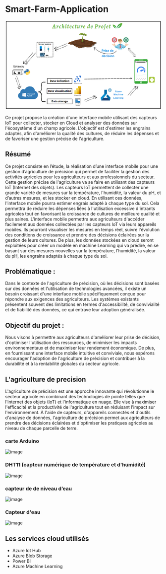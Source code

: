 # Smart-Farm-Application

<img src="img/project arch.png">

 Ce projet propose la création d'une interface mobile utilisant des capteurs IoT pour  collecter, stocker en Cloud et analyser des données sur l'écosystème d'un champ agricole.  L'objectif est d'estimer les engrains adaptés, afin d'améliorer la qualité des cultures, de réduire  les dépenses et de favoriser une gestion précise de l'agriculture.
 
 
 ## Résumé
 Ce projet consiste en l’étude, la réalisation d’une interface mobile pour une gestion d’agriculture de précision qui permet de faciliter la gestion des activités agricoles pour les agriculteurs et aux professionnels du secteur.
Cette gestion précise de l'agriculture va se faire en utilisant des capteurs IoT (Internet des objets). Les capteurs IoT permettent de collecter une grande variété de mesures sur la température, l'humidité, la valeur du pH, et d’autres mesures, et les stocker en cloud.
En utilisant ces données, l'interface mobile pourra estimer engrais adapté à chaque type du sol. Cela permettra de réduire les dépenses liées à l'utilisation excessive d'intrants agricoles tout en favorisant la croissance de cultures de meilleure qualité et plus saines.
L'interface mobile permettra aux agriculteurs d'accéder facilement aux données collectées par les capteurs IoT via leurs appareils mobiles. Ils pourront visualiser les mesures en temps réel, suivre l'évolution des conditions de croissance et prendre des décisions éclairées sur la gestion de leurs cultures.
De plus, les données stockées en cloud seront exploitées pour créer un modèle en machine Learning qui va prédire, en se basant sur des mesures nouvelles sur la température, l’humidité, la valeur du pH, les engrains adaptés à chaque type du sol.

##	Problématique :
Dans le contexte de l'agriculture de précision, où les décisions sont basées sur des données et l'utilisation de technologies avancées, il existe un besoin croissant d'une interface mobile spécifiquement conçue pour répondre aux exigences des agriculteurs. Les systèmes existants présentent souvent des limitations en termes d'accessibilité, de convivialité et de fiabilité des données, ce qui entrave leur adoption généralisée.

##	Objectif du projet :
Nous visons à permettre aux agriculteurs d'améliorer leur prise de décision, d'optimiser l'utilisation des ressources, de minimiser les impacts environnementaux et de maximiser leur rendement économique. De plus, en fournissant une interface mobile intuitive et conviviale, nous espérons encourager l'adoption de l'agriculture de précision et contribuer à la durabilité et à la rentabilité globales du secteur agricole.

 ## L'agriculture de precision
L'agriculture de précision est une approche innovante qui révolutionne le secteur agricole en combinant des technologies de pointe telles que l'internet des objets (IoT) et l'informatique en nuage. Elle vise à maximiser l'efficacité et la productivité de l'agriculture tout en réduisant l'impact sur l'environnement. À l'aide de capteurs, d'appareils connectés et d'outils d'analyse de données, l'agriculture de précision permet aux agriculteurs de prendre des décisions éclairées et d'optimiser les pratiques agricoles au niveau de chaque parcelle de terre.

### carte Arduino 
![image](https://github.com/abdellahelaaroub/Precision-Agriculture/assets/60387763/7316d5a2-7556-4a3c-b18c-bb63cbea6998)
### DHT11 (capteur numérique de température et d'humidité)
![image](https://github.com/abdellahelaaroub/Precision-Agriculture/assets/60387763/c9422c50-dade-4c41-871a-f1c678dd233a)
### capteur de de niveau d’eau 
![image](https://github.com/abdellahelaaroub/Precision-Agriculture/assets/60387763/694ca0dc-12ae-42ae-816e-da53792a22a9)
### Capteur d'eau
![image](https://github.com/abdellahelaaroub/Precision-Agriculture/assets/60387763/cdb821b4-bae1-4af6-80f3-00e332c453b7)


## Les services cloud utilisés
- Azure Iot Hub 
- Azure Blob Storage 
- Power BI 
-  Azure Machine Learning 

